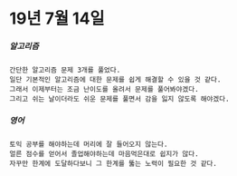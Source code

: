 # 19년 7월 14일

##### 알고리즘
    간단한 알고리즘 문제 3개를 풀었다.
    일단 기본적인 알고리즘에 대한 문제를 쉽게 해결할 수 있을 것 같다.
    그래서 이제부터는 조금 난이도를 올려서 문제를 풀어봐야겠다.
    그리고 쉬는 날이더라도 쉬운 문제를 풀면서 감을 잃지 않도록 해야겠다.

##### 영어
    토익 공부를 해야하는데 머리에 잘 들어오지 않는다.
    얼른 점수를 얻어서 졸업해야하는데 마음먹은대로 쉽지가 않다.
    자꾸만 한계에 도달하다보니 그 한계를 뚫는 노력이 필요한 것 같다.
